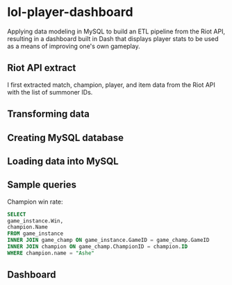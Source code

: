 # lol-player-dashboard
Applying data modeling in MySQL to build an ETL pipeline from the Riot API, resulting in a dashboard built in Dash that displays player stats to be used as a means of improving one's own gameplay.  

## Riot API extract
I first extracted match, champion, player, and item data from the Riot API with the list of summoner IDs.

## Transforming data
## Creating MySQL database
## Loading data into MySQL
## Sample queries
Champion win rate:
```sql
SELECT
game_instance.Win,
champion.Name
FROM game_instance
INNER JOIN game_champ ON game_instance.GameID = game_champ.GameID
INNER JOIN champion ON game_champ.ChampionID = champion.ID
WHERE champion.name = "Ashe"
```
## Dashboard

